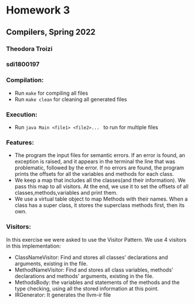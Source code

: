 # Homework 3
## Compilers, Spring 2022
### Theodora Troizi
### sdi1800197

### Compilation:
- Run `make` for compiling all files
- Run `make clean` for cleaning all generated files

### Execution: 
- Run `java Main <file1> <file2>... ` to run for multiple files

### Features:
- The program the input files for semantic errors.
If an error is found, an exception is raised, and it appears in the terminal the line that was 
problematic, followed by the error. If no errors are found,
the program prints the offsets for all the variables and methods for each class.
- We keep a map that includes all the classes(and their information). We pass this map to all visitors. At the end, we
use it to set the offsets of all classes,methods,variables and print them.
- We use a virtual table object to map Methods with their names. When a class has a super class, it stores the superclass methods first, then its own.

### Visitors:
In this exercise we were asked to use the Visitor Pattern.
We use 4 visitors in this implementation:
- ClassNameVisitor: Find and stores all classes' declarations and arguments, existing in the file.
- MethodNameVisitor: Find and stores all class variables, methods' declarations and methods' arguments, existing in the file.
- MethodsBody: the variables and statements of the methods and the type checking, using all the stored information at this point.
- IRGenerator: It generates the llvm-ir file

